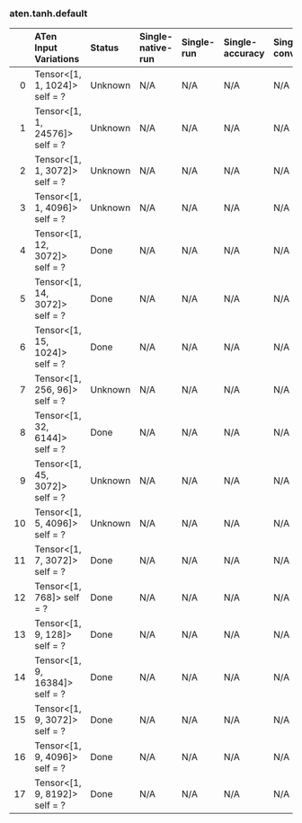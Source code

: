 ### aten.tanh.default
|    | ATen Input Variations          | Status   | Single-native-run   | Single-run   | Single-accuracy   | Single-converted   |
|---:|:-------------------------------|:---------|:--------------------|:-------------|:------------------|:-------------------|
|  0 | Tensor<[1, 1, 1024]> self = ?  | Unknown  | N/A                 | N/A          | N/A               | N/A                |
|  1 | Tensor<[1, 1, 24576]> self = ? | Unknown  | N/A                 | N/A          | N/A               | N/A                |
|  2 | Tensor<[1, 1, 3072]> self = ?  | Unknown  | N/A                 | N/A          | N/A               | N/A                |
|  3 | Tensor<[1, 1, 4096]> self = ?  | Unknown  | N/A                 | N/A          | N/A               | N/A                |
|  4 | Tensor<[1, 12, 3072]> self = ? | Done     | N/A                 | N/A          | N/A               | N/A                |
|  5 | Tensor<[1, 14, 3072]> self = ? | Done     | N/A                 | N/A          | N/A               | N/A                |
|  6 | Tensor<[1, 15, 1024]> self = ? | Done     | N/A                 | N/A          | N/A               | N/A                |
|  7 | Tensor<[1, 256, 96]> self = ?  | Unknown  | N/A                 | N/A          | N/A               | N/A                |
|  8 | Tensor<[1, 32, 6144]> self = ? | Done     | N/A                 | N/A          | N/A               | N/A                |
|  9 | Tensor<[1, 45, 3072]> self = ? | Unknown  | N/A                 | N/A          | N/A               | N/A                |
| 10 | Tensor<[1, 5, 4096]> self = ?  | Unknown  | N/A                 | N/A          | N/A               | N/A                |
| 11 | Tensor<[1, 7, 3072]> self = ?  | Done     | N/A                 | N/A          | N/A               | N/A                |
| 12 | Tensor<[1, 768]> self = ?      | Done     | N/A                 | N/A          | N/A               | N/A                |
| 13 | Tensor<[1, 9, 128]> self = ?   | Done     | N/A                 | N/A          | N/A               | N/A                |
| 14 | Tensor<[1, 9, 16384]> self = ? | Done     | N/A                 | N/A          | N/A               | N/A                |
| 15 | Tensor<[1, 9, 3072]> self = ?  | Done     | N/A                 | N/A          | N/A               | N/A                |
| 16 | Tensor<[1, 9, 4096]> self = ?  | Done     | N/A                 | N/A          | N/A               | N/A                |
| 17 | Tensor<[1, 9, 8192]> self = ?  | Done     | N/A                 | N/A          | N/A               | N/A                |

